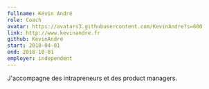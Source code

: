 ```yaml
---
fullname: Kévin André
role: Coach
avatar: https://avatars3.githubusercontent.com/KevinAndre?s=600
link: http://www.kevinandre.fr
github: KevinAndre
start: 2018-04-01
end: 2018-10-01
employer: independent
---
```


J'accompagne des intrapreneurs et des product managers.
